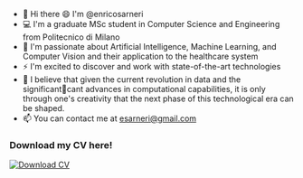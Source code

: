 - 👋 Hi there 😄 I'm @enricosarneri 
- 💻 I'm a graduate MSc student in Computer Science and Engineering from Politecnico di Milano
- 🔭 I'm passionate about Artificial Intelligence, Machine Learning, and Computer Vision and their application to the healthcare system
- ⚡ I'm excited to discover and work with state-of-the-art technologies
- 📌 I believe that given the current revolution in data and the significantcant advances in computational capabilities, it is only through one's creativity that the next phase of this technological era can be shaped.
- 📫 You can contact me at esarneri@gmail.com
### Download my CV here!


<!-- BEGIN LATEST DOWNLOAD BUTTON -->
[![Download CV][resume-short-shield]][resume-en-short-url] &nbsp;&nbsp;


<!-- END LATEST DOWNLOAD BUTTON -->
<!--##

**enricosarneri/enricosarneri** is a ✨ _special_ ✨ repository because its `README.md` (this file) appears on your GitHub profile.

Here are some ideas to get you started:

- 🔭 I’m currently working on ...
- 🌱 I’m currently learning ...
- 👯 I’m looking to collaborate on ...
- 🤔 I’m looking for help with ...
- 💬 Ask me about ...
- 📫 How to reach me: ...
- 😄 Pronouns: ...
- ⚡ Fun fact: ...
-->
</details>

<!-- Shields -->
[resume-short-shield]: https://img.shields.io/badge/Download%20CV%20-blue?style=for-the-badge
[resume-en-short-url]: [https://github.com/enricosarneri/enricosarneri/blob/main/CV_enrico_sarneri_EN.pdf]
